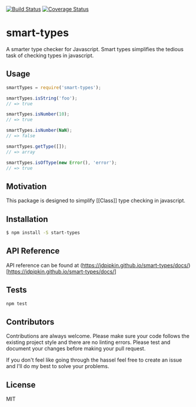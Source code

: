 [![Build Status](https://travis-ci.org/jdpipkin/smart-types.svg?branch=master)](https://travis-ci.org/jdpipkin/smart-types)
[![Coverage Status](https://coveralls.io/repos/github/jdpipkin/smart-types/badge.svg?branch=master)](https://coveralls.io/github/jdpipkin/smart-types?branch=master)

# smart-types
A smarter type checker for Javascript. Smart types simplifies the tedious task of checking types in javascript.

## Usage

```js
smartTypes = require('smart-types');

smartTypes.isString('foo');
// => true

smartTypes.isNumber(10);
// => true

smartTypes.isNumber(NaN);
// => false

smartTypes.getType([]);
// => array

smartTypes.isOfType(new Error(), 'error');
// => true
```

## Motivation

This package is designed to simplify [[Class]] type checking in javascript.

## Installation

```bash
$ npm install -S start-types
```

## API Reference

API reference can be found at (https://jdpipkin.github.io/smart-types/docs/)[https://jdpipkin.github.io/smart-types/docs/]


## Tests
```bash
npm test
```

## Contributors

Contributions are always welcome. Please make sure your code follows the existing project style and there are no linting errors. Please test and document your changes before making your pull request.

If you don't feel like going through the hassel feel free to create an issue and I'll do my best to solve your problems.

## License

MIT
